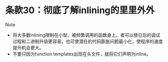 # 条款30：彻底了解inlining的里里外外

> [!NOTE]
>
> - 将大多数inlining限制在小型、被频繁调用的函数身上。者可以使日后的调试过程和二进制升级更容易，也可使潜在的代码膨胀问题最小化，使程序的速度提升机会更大。
> - 不要只因为function templates出现在头文件，就将它们声明为inline。
